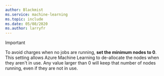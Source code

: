 ```yaml
---
author: Blackmist
ms.service: machine-learning
ms.topic: include
ms.date: 05/08/2020
ms.author: larryfr
---
```


> [!IMPORTANT]
> To avoid charges when no jobs are running, **set the minimum nodes to 0**. This setting allows Azure Machine Learning to de-allocate the nodes when they aren't in use. Any value larger than 0 will keep that number of nodes running, even if they are not in use.
